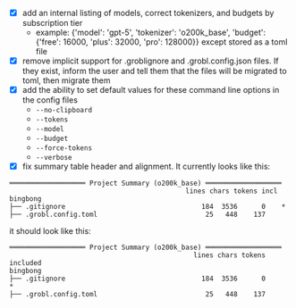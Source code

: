 - [x] add an internal listing of models, correct tokenizers, and budgets by subscription tier
  - example: {'model': 'gpt-5', 'tokenizer': 'o200k_base', 'budget': {'free': 16000, 'plus': 32000, 'pro': 128000}} except stored as a toml file
- [x] remove implicit support for .groblignore and .grobl.config.json files. If they exist, inform the user and tell them that the files will be migrated to toml, then migrate them
- [x] add the ability to set default values for these command line options in the config files
  - `--no-clipboard`
  - `--tokens`
  - `--model`
  - `--budget`
  - `--force-tokens`
  - `--verbose`
- [x] fix summary table header and alignment. It currently looks like this:
```
═══════════════════ Project Summary (o200k_base) ═══════════════════
                                            lines chars tokens incl
bingbong
├── .gitignore                                  184  3536      0    *
├── .grobl.config.toml                           25   448    137
```

it should look like this:
```
═══════════════════ Project Summary (o200k_base) ═══════════════════
                                              lines chars tokens included
bingbong
├── .gitignore                                  184  3536      0        *
├── .grobl.config.toml                           25   448    137
```
